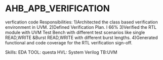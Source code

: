 # AHB_APB_VERIFICATION
verfication code
Responsibilities: 
1)Architected the class based verification environment in UVM.
2)Defined Verification Plan. l 66%
 3)Verified the RTL module with UVM Test Bench with different test scenarios like single READ,WRITE &Burst READ,WRITE with different burst lengths.
 4)Generated functional and code coverage for the RTL verification sign-off.

 Skills: EDA TOOL: questa
HVL: System Verilog 
TB:UVM
